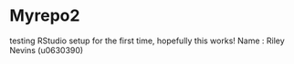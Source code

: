 # Myrepo2
testing RStudio setup for the first time, hopefully this works!
Name : Riley Nevins (u0630390)
 
